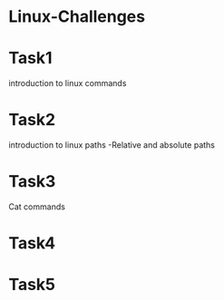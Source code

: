 # Linux-Challenges

# Task1
  introduction to linux commands
# Task2
  introduction to linux paths
  -Relative and absolute paths
# Task3
  Cat commands
# Task4

# Task5
